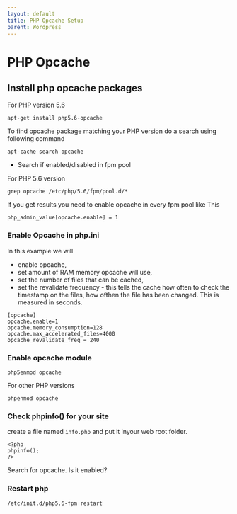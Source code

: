 ```yaml
---
layout: default
title: PHP Opcache Setup       
parent: Wordpress
---
```


# PHP Opcache

## Install php opcache packages

For PHP version 5.6

```
apt-get install php5.6-opcache
```

To find opcache package matching your PHP version do a search using following command

````
apt-cache search opcache
````

* Search if enabled/disabled in fpm pool

For PHP 5.6 version

````
grep opcache /etc/php/5.6/fpm/pool.d/*
````

If you get results you need to enable opcache in every fpm pool like This

````
php_admin_value[opcache.enable] = 1
````

### Enable Opcache in php.ini

In this example we will

* enable opcache,
* set amount of RAM memory opcache will use,
* set the number of files that can be cached,
* set the revalidate frequency - this tells the cache how often to check the timestamp on the files, how ofthen the file has been changed. This is measured in seconds.

````
[opcache]
opcache.enable=1
opcache.memory_consumption=128
opcache.max_accelerated_files=4000
opcache_revalidate_freq = 240
````
### Enable opcache module

````
php5enmod opcache
````

For other PHP versions

````
phpenmod opcache
````

### Check phpinfo() for your site

create a file named `info.php` and put it inyour web root folder.

````
<?php
phpinfo();
?>
````

Search for opcache. Is it enabled?


### Restart php

````
/etc/init.d/php5.6-fpm restart
 ````
